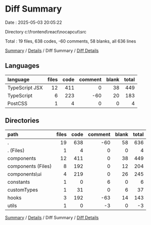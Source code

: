 # Diff Summary

Date : 2025-05-03 20:05:22

Directory c:\\frontend\\react\\nocapcut\\src

Total : 19 files,  638 codes, -60 comments, 58 blanks, all 636 lines

[Summary](results.md) / [Details](details.md) / Diff Summary / [Diff Details](diff-details.md)

## Languages
| language | files | code | comment | blank | total |
| :--- | ---: | ---: | ---: | ---: | ---: |
| TypeScript JSX | 12 | 411 | 0 | 38 | 449 |
| TypeScript | 6 | 223 | -60 | 20 | 183 |
| PostCSS | 1 | 4 | 0 | 0 | 4 |

## Directories
| path | files | code | comment | blank | total |
| :--- | ---: | ---: | ---: | ---: | ---: |
| . | 19 | 638 | -60 | 58 | 636 |
| . (Files) | 1 | 4 | 0 | 0 | 4 |
| components | 12 | 411 | 0 | 38 | 449 |
| components (Files) | 8 | 192 | 0 | 12 | 204 |
| components\\ui | 4 | 219 | 0 | 26 | 245 |
| constants | 1 | 0 | 6 | 0 | 6 |
| customTypes | 1 | 31 | 0 | 6 | 37 |
| hooks | 3 | 192 | -63 | 14 | 143 |
| utils | 1 | 0 | -3 | 0 | -3 |

[Summary](results.md) / [Details](details.md) / Diff Summary / [Diff Details](diff-details.md)